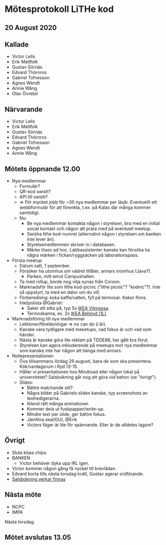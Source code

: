 # Mötesprotokoll LiTHe kod 

## 20 August 2020

## Kallade
- Victor Lells
- Erik Mattfolk
- Gustav Sörnäs
- Edvard Thörnros
- Gabriel Tofvesson
- Agnes Wendt
- Annie Wång
- Olav Övrebö

## Närvarande
- Victor Lells
- Erik Mattfolk
- Gustav Sörnäs
- Edvard Thörnros
- Gabriel Tofvesson
- Agnes Wendt
- Annie Wång

## Mötets öppnande 12.00
- Nya medlemmar
  - Formulär?
  - QR-kod swish?
  - API till swish?
  - => För mycket jobb för ~30 nya medlemmar per läsår. Eventuellt ett
    webbformulär för att förenkla, t.ex. på Kalas där många kommer samtidigt.
  - Nu:
    - Be nya medlemmar kontakta någon i styrelsen, bra med en initial social
      kontakt och någon att prata med på eventuell meetup.
    - Swisha lithe kod-numret (alternativt någon i styrelsen om banken inte
      lever än).
    - Styrelsemedlemmen skriver in i databasen.
    - Märke löses ad hoc. Labbassistenter kanske kan försöka ha några märken i
      fickan/ryggsäcken på laborationspass.
- Första meetup
  - Datum satt, 1 september.
  - Försöker ha utomhus om vädret tillåter, annars inomhus (Java?).
    - Parken, mitt emot Campushallen.
  - Ta med rollup, borde nog vilja synas från Corson.
  - Marknadsför lite som lithe kod-picnic ("lithe picnic"? "kodnic"?). Inte så
    uppstyrt, ta med en dator om du vill.
  - Förberedning: koka kaffe/vatten, fyll på termosar. Kakor finns.
  - Inköpslista @Gabriel:
    - Saker att sitta på, typ 5x [IKEA Vitmossa](https://www.ikea.com/se/sv/p/vitmossa-plaed-gra-90304889/).
    - Termoskanna, ex. 2x [IKEA Behövd (1L)](https://www.ikea.com/se/sv/p/behoevd-termoskanna-ljusgroen-beige-70353890/).
- Marknadsföring till nya medlemmar
  - Lektioner/föreläsningar => no can do (i år).
  - Kanske vara tydligare med meeetups, vad fokus är och vad som händer.
  - Nästa år kanske göra lite reklam på TDDE86, har gått bra förut.
  - Styrelsen kan agera inkluderande på meetups mot nya medlemmar som kanske
    inte har någon att hänga med annars.
- Nollepresentationen
  - Öva tillsammans lördag 29 augusti, bara de som ska presentera.
    Kök/vardagsrum i Ryd 13-15.
  - Håller vi presentationen hos Mindroad eller någon lokal på universitetet?
    Salsbokning går nog att göra vid behov (se "övrigt").
  - Slides:
    - Bättre matchande stil?
    - Några bilder på Gabriels slides kanske, typ screenshots av
      textredigerarna.
    - Ibland rätt många animationer.
    - Kommer dela ut fuskpapper/write-up.
    - Mindre text per slide, ger bättre fokus.
    - Jämföra skal/GUI, @Erik
    - Victors fäger är lite för spännande. Eller är de alldeles lagom?

## Övrigt
- Sluta köpa chips.
- BANKEN
  - Victor behöver dyka upp IRL igen.
- Victor kommer någon gång få nyckel till brevlådan.
- Edvard borta tills nästa torsdag kväll, Gustav agerar ordförande.
- [Salsbokning verkar finnas](https://insidan.liu.se/utbildningsadministration/schema-och-lokalbokning/bokningsforfragan-for-studentforeningsbokning?l=sv)

## Nästa möte
- NCPC
- IMPA

Nästa torsdag.

## Mötet avslutas 13.05
